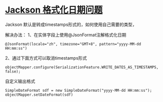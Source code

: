 



# [Jackson 格式化日期问题](https://www.cnblogs.com/njl041x/p/6235966.html)



Jackson 默认是转成timestamps形式的，如何使用自己需要的类型，

解决办法： 1、在实体字段上使用@JsonFormat注解格式化日期

```
@JsonFormat(locale="zh", timezone="GMT+8", pattern="yyyy-MM-dd HH:mm:ss")
```

2、通过下面方式可以取消timestamps形式

```
objectMapper.configure(SerializationFeature.WRITE_DATES_AS_TIMESTAMPS, false);
```

自定义输出格式

```
SimpleDateFormat sdf = new SimpleDateFormat("yyyy-MM-dd HH:mm:ss");
objectMapper.setDateFormat(sdf)
```